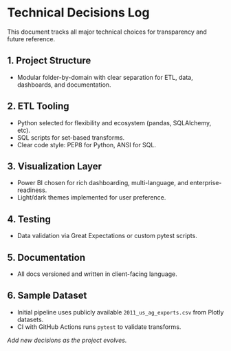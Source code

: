 # Technical Decisions Log

This document tracks all major technical choices for transparency and future reference.

## 1. Project Structure
- Modular folder-by-domain with clear separation for ETL, data, dashboards, and documentation.

## 2. ETL Tooling
- Python selected for flexibility and ecosystem (pandas, SQLAlchemy, etc).
- SQL scripts for set-based transforms.
- Clear code style: PEP8 for Python, ANSI for SQL.

## 3. Visualization Layer
- Power BI chosen for rich dashboarding, multi-language, and enterprise-readiness.
- Light/dark themes implemented for user preference.

## 4. Testing
- Data validation via Great Expectations or custom pytest scripts.

## 5. Documentation
- All docs versioned and written in client-facing language.

## 6. Sample Dataset
- Initial pipeline uses publicly available `2011_us_ag_exports.csv` from Plotly datasets.
- CI with GitHub Actions runs `pytest` to validate transforms.

*Add new decisions as the project evolves.*